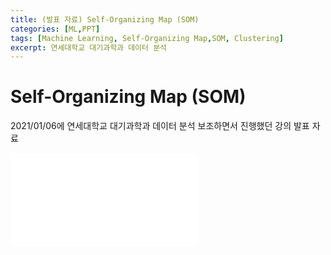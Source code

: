 ```yaml
---
title: (발표 자료) Self-Organizing Map (SOM)
categories: [ML,PPT]
tags: [Machine Learning, Self-Organizing Map,SOM, Clustering]
excerpt: 연세대학교 대기과학과 데이터 분석
---
```


# Self-Organizing Map (SOM)

2021/01/06에 연세대학교 대기과학과 데이터 분석 보조하면서 진행했던 강의 발표 자료

<embed src="/assets/pdf/210106_SOM.pdf" type="application/pdf" />